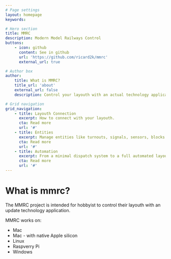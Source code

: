 ```yaml
---
# Page settings
layout: homepage
keywords:

# Hero section
title: MMRC
description: Modern Model Railways Control
buttons:
    - icon: github
      content: See in github
      url: 'https://github.com/ricard2k/mmrc'
      external_url: true

# Author box
author:
    title: What is MMRC?
    title_url: 'about'
    external_url: false
    description: Control your layouth with an actual technology application.

# Grid navigation
grid_navigation:
    - title: Layouth Connection
      excerpt: How to connect with your layouth.
      cta: Read more
      url: '#'
    - title: Entities
      excerpt: Manage entities like turnouts, signals, sensors, blocks.
      cta: Read more
      url: '#'
    - title: Automation
      excerpt: From a minimal dispatch system to a full automated layouth run.
      cta: Read more
      url: '#'
---
```

# What is mmrc?
The MMRC project is intended for hobbyist to control their layouth with an update technology application. 

MMRC works on:

- Mac
- Mac - with native Apple silicon
- Linux
- Raspverry Pi
- Windows
